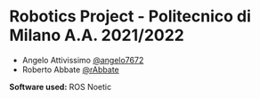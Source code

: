 # Robotics Project - Politecnico di Milano A.A. 2021/2022
- Angelo Attivissimo [@angelo7672](https://github.com/angelo7672)
- Roberto Abbate [@rAbbate](https://github.com/rabbate)

**Software used:**
ROS Noetic
